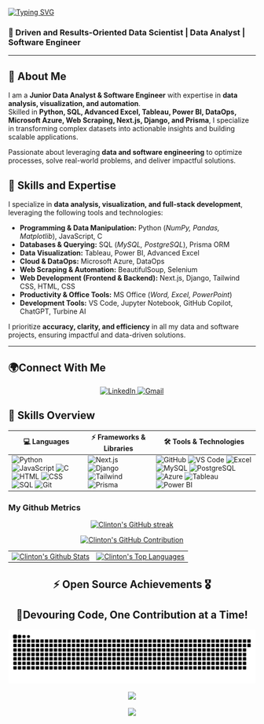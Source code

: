 [![Typing SVG](https://readme-typing-svg.demolab.com?font=Fira+Code&weight=600&size=60&pause=1000&color=55ca27&center=true&width=1100&height=100&lines=%3C+CLINTON+YADE+%2F+%3E)](https://git.io/typing-svg)
### 🚀 Driven and Results-Oriented Data Scientist | Data Analyst | Software Engineer
---
 

## 📌 About Me  

I am a **Junior Data Analyst & Software Engineer** with expertise in **data analysis, visualization, and automation**.  
Skilled in **Python, SQL, Advanced Excel, Tableau, Power BI, DataOps, Microsoft Azure, Web Scraping, Next.js, Django, and Prisma**, I specialize in transforming complex datasets into actionable insights and building scalable applications.  

Passionate about leveraging **data and software engineering** to optimize processes, solve real-world problems, and deliver impactful solutions.  


## 🚀 Skills and Expertise  

I specialize in **data analysis, visualization, and full-stack development**, leveraging the following tools and technologies:  

- **Programming & Data Manipulation:** Python (*NumPy, Pandas, Matplotlib*), JavaScript, C  
- **Databases & Querying:** SQL (*MySQL, PostgreSQL*), Prisma ORM  
- **Data Visualization:** Tableau, Power BI, Advanced Excel  
- **Cloud & DataOps:** Microsoft Azure, DataOps  
- **Web Scraping & Automation:** BeautifulSoup, Selenium  
- **Web Development (Frontend & Backend):** Next.js, Django, Tailwind CSS, HTML, CSS  
- **Productivity & Office Tools:** MS Office (*Word, Excel, PowerPoint*)  
- **Development Tools:** VS Code, Jupyter Notebook, GitHub Copilot, ChatGPT, Turbine AI  

I prioritize **accuracy, clarity, and efficiency** in all my data and software projects, ensuring impactful and data-driven solutions.  

---


  ## 🌍Connect With Me

<div align="center">
  <a href="https://www.linkedin.com/in/clinton-yade-95b01a342/">
    <img src="https://skillicons.dev/icons?i=linkedin" alt="LinkedIn"/>
  </a>
 
  <a href="mailto:yadeclinton20@gmail.com">
    <img src="https://go-skill-icons.vercel.app/api/icons?i=gmail" alt="Gmail"/>
  </a>
</div>



## 🧩 Skills Overview  

| 💻 Languages | ⚡ Frameworks & Libraries | 🛠️ Tools & Technologies |
|--------------|---------------------------|--------------------------|
| ![Python](https://skillicons.dev/icons?i=python) ![JavaScript](https://skillicons.dev/icons?i=js) ![C](https://skillicons.dev/icons?i=c) ![HTML](https://skillicons.dev/icons?i=html) ![CSS](https://skillicons.dev/icons?i=css) ![SQL](https://skillicons.dev/icons?i=sqlite) ![Git](https://skillicons.dev/icons?i=git) | ![Next.js](https://skillicons.dev/icons?i=nextjs) ![Django](https://skillicons.dev/icons?i=django) ![Tailwind](https://skillicons.dev/icons?i=tailwind) ![Prisma](https://skillicons.dev/icons?i=prisma) | ![GitHub](https://skillicons.dev/icons?i=github) ![VS Code](https://skillicons.dev/icons?i=vscode) ![Excel](https://img.shields.io/badge/Excel-217346?logo=microsoft-excel&logoColor=white) ![MySQL](https://skillicons.dev/icons?i=mysql) ![PostgreSQL](https://skillicons.dev/icons?i=postgres) ![Azure](https://skillicons.dev/icons?i=azure) ![Tableau](https://img.shields.io/badge/Tableau-E97627?logo=tableau&logoColor=white) ![Power BI](https://img.shields.io/badge/PowerBI-F2C811?logo=powerbi&logoColor=black) |

 
</div>

### My Github Metrics


<p align="center">
  <a href="https://github.com/Clinton1029">
    <img src="https://github-readme-streak-stats.herokuapp.com/?user=Clinton1029&theme=default&border=CCCCCC&background=FFFFFF" alt="Clinton's GitHub streak" />
  </a>
</p>

<p align="center">
  <a href="https://github.com/Clinton1029">
    <img src="https://github-profile-summary-cards.vercel.app/api/cards/profile-details?username=Clinton1029&theme=default" alt="Clinton's GitHub Contribution" />
  </a>
</p>

<table align="center">
  <tr>
    <td valign="top">
        <a href="https://github.com/Clinton1029">
            <img alt="Clinton's Github Stats" src="https://denvercoder1-github-readme-stats.vercel.app/api?username=Clinton1029&show_icons=true&count_private=true&theme=default&border_color=CCCCCC&bg_color=FFFFFF&title_color=000000&icon_color=000000" height="192px" width="100%"/>
        </a>
    </td>
   <td valign="top">
        <a href="https://github.com/Clinton1029">
            <img alt="Clinton's Top Languages" src="https://denvercoder1-github-readme-stats.vercel.app/api/top-langs/?username=Clinton1029&langs_count=8&layout=compact&theme=default&border_color=CCCCCC&bg_color=FFFFFF&title_color=000000&icon_color=000000" height="192px" width="100%"/>
        </a>
    </td>
  </tr>
</table>





<h2 align="center"> ⚡ Open Source Achievements 🎖</h2>
<div align="center" style="max-width: 600px; margin: auto;">


## 🐍Devouring Code, One Contribution at a Time!
<!--- Snake Animation -->
![Snake animation](https://github.com/Akarshjha03/Akarshjha03/blob/output/github-snake-dark.svg)

<img src="https://user-images.githubusercontent.com/74038190/212284100-561aa473-3905-4a80-b561-0d28506553ee.gif" width="full">

<p align="center">
     <img src="https://capsule-render.vercel.app/api?type=waving&color=gradient&height=100&section=footer"/>
</p>
